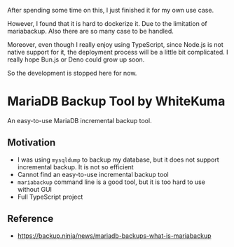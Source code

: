 
After spending some time on this, I just finished it for my own use case.

However, I found that it is hard to dockerize it. Due to the limitation of mariabackup. Also there are so many case to be handled.

Moreover, even though I really enjoy using TypeScript, since Node.js is not native support for it, the deployment process will be a little bit complicated. I really hope Bun.js  or Deno could grow up soon.

So the development is stopped here for now.

# MariaDB Backup Tool by WhiteKuma

An easy-to-use MariaDB incremental backup tool.

## Motivation

- I was using `mysqldump` to backup my database, but it does not support incremental backup. It is not so efficient
- Cannot find an easy-to-use incremental backup tool
- `mariabackup` command line is a good tool, but it is too hard to use without GUI
- Full TypeScript project

## Reference

- https://backup.ninja/news/mariadb-backups-what-is-mariabackup
